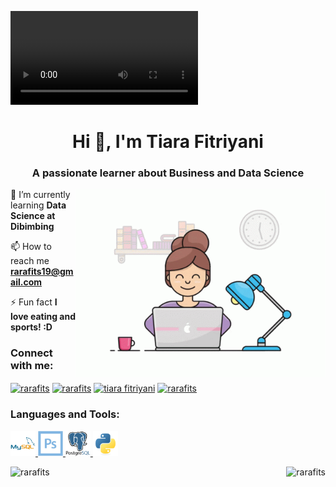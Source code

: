 ![MASTERHEAD](Welcome!.mov)

<h1 align="center">Hi 👋, I'm Tiara Fitriyani</h1>
<h3 align="center">A passionate learner about Business and Data Science</h3>

<img src="programming.gif" align="right" width="400px"/>

🌱 I’m currently learning **Data Science at Dibimbing**

📫 How to reach me **rarafits19@gmail.com**

⚡ Fun fact **I love eating and sports! :D**

<h3 align="left">Connect with me:</h3>
<p align="left">
<a href="https://twitter.com/rarafits" target="blank"><img align="center" src="https://raw.githubusercontent.com/rahuldkjain/github-profile-readme-generator/master/src/images/icons/Social/twitter.svg" alt="rarafits" height="30" width="40" /></a>
<a href="https://linkedin.com/in/rarafits" target="blank"><img align="center" src="https://raw.githubusercontent.com/rahuldkjain/github-profile-readme-generator/master/src/images/icons/Social/linked-in-alt.svg" alt="rarafits" height="30" width="40" /></a>
<a href="https://fb.com/tiara fitriyani" target="blank"><img align="center" src="https://raw.githubusercontent.com/rahuldkjain/github-profile-readme-generator/master/src/images/icons/Social/facebook.svg" alt="tiara fitriyani" height="30" width="40" /></a>
<a href="https://instagram.com/rarafits" target="blank"><img align="center" src="https://raw.githubusercontent.com/rahuldkjain/github-profile-readme-generator/master/src/images/icons/Social/instagram.svg" alt="rarafits" height="30" width="40" /></a>
</p>


<h3 align="left">Languages and Tools:</h3>
<p align="left"> <a href="https://www.mysql.com/" target="_blank" rel="noreferrer"> <img src="https://raw.githubusercontent.com/devicons/devicon/master/icons/mysql/mysql-original-wordmark.svg" alt="mysql" width="40" height="40"/> </a> <a href="https://www.photoshop.com/en" target="_blank" rel="noreferrer"> <img src="https://raw.githubusercontent.com/devicons/devicon/master/icons/photoshop/photoshop-line.svg" alt="photoshop" width="40" height="40"/> </a> <a href="https://www.postgresql.org" target="_blank" rel="noreferrer"> <img src="https://raw.githubusercontent.com/devicons/devicon/master/icons/postgresql/postgresql-original-wordmark.svg" alt="postgresql" width="40" height="40"/> </a> <a href="https://www.python.org" target="_blank" rel="noreferrer"> <img src="https://raw.githubusercontent.com/devicons/devicon/master/icons/python/python-original.svg" alt="python" width="40" height="40"/> </a> </p>

<p><img align="left" src="https://github-readme-stats.vercel.app/api/top-langs?username=rarafits&show_icons=true&locale=en&layout=compact" alt="rarafits" /></p>

<p>&nbsp;<img align="right" src="https://github-readme-stats.vercel.app/api?username=rarafits&show_icons=true&locale=en" alt="rarafits" /></p>
